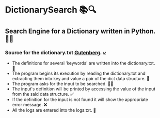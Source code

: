 # DictionarySearch 📚🔍
## Search Engine for a Dictionary written in Python. 🔎🐍

### Source for the dictionary.txt [Gutenberg](https://www.gutenberg.org/ebooks/29765). ↙

- The definitions for several 'keywords' are written into the dictionary.txt. 🧐
- The program begins its execution by reading the dictionary.txt and extracting them into key and value a pair of the dict data structure. 🔄
- The program asks for the input to be searched. 👼🏼
- The input's definition will be printed by accessing the value of the input from the said data structure. ✅
- If the definition for the input is not found it will show the appropriate error message. ❌
- All the logs are entered into the logs.txt. 🔏
